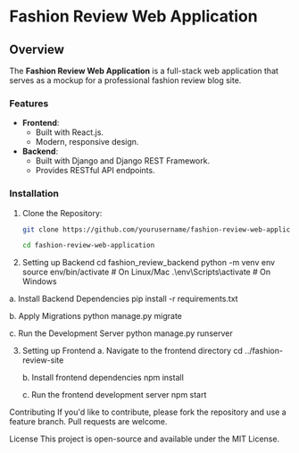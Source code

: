 # Fashion Review Web Application

## Overview

The **Fashion Review Web Application** is a full-stack web application that serves as a mockup for a professional fashion review blog site.

### Features

- **Frontend**: 
  - Built with React.js.
  - Modern, responsive design.
- **Backend**:
  - Built with Django and Django REST Framework.
  - Provides RESTful API endpoints.

### Installation

1. Clone the Repository:
   ```bash
   git clone https://github.com/yourusername/fashion-review-web-application.git

   cd fashion-review-web-application

2. Setting up Backend
   cd fashion_review_backend
   python -m venv env
   source env/bin/activate  # On Linux/Mac
  .\env\Scripts\activate  # On Windows

  a. Install Backend Dependencies
     pip install -r requirements.txt

  b. Apply Migrations
     python manage.py migrate

  c. Run the Development Server
    python manage.py runserver
    
3. Setting up Frontend
   a. Navigate to the frontend directory
     cd ../fashion-review-site
   
   b. Install frontend dependencies
     npm install

   c. Run the frontend development server
     npm start

Contributing
If you'd like to contribute, please fork the repository and use a feature branch. Pull requests are welcome.

License
This project is open-source and available under the MIT License.


